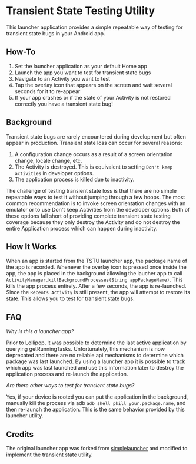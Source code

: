 # Transient State Testing Utility

This launcher application provides a simple repeatable way of testing for transient state bugs in your Android app.

## How-To

1. Set the launcher application as your default Home app
2. Launch the app you want to test for transient state bugs
3. Navigate to an Activity you want to test
4. Tap the overlay icon that appears on the screen and wait several seconds for it to re-appear
5. If your app crashes or if the state of your Activity is not restored correctly you have a transient state bug!

## Background

Transient state bugs are rarely encountered during development but often appear in production. Transient state loss can occur for several reasons:

1. A configuration change occurs as a result of a screen orientation change, locale change, etc.
2. The Activity is destroyed. This is equivalent to setting `Don't keep activities` in developer options.
3. The application process is killed due to inactivity.

The challenge of testing transient state loss is that there are no simple repeatable ways to test it without jumping through a few hoops. The most common recommendation is to invoke screen orientation changes with an emulator or to use Don't keep Activities from the developer options. Both of these options fall short of providing complete transient state testing coverage because they only destroy the Activity and do not destroy the entire Application process which can happen during inactivity.

## How It Works

When an app is started from the TSTU launcher app, the package name of the app is recorded. Whenever the overlay icon is pressed once inside the app, the app is placed in the background allowing the laucher app to call ```ActivityManager.killBackgroundProcesses(String appPackageName)```. This kills the app process entirely. After a few seconds, the app is re-launched. Since the ```Recents Activity``` is still present, the app will attempt to restore its state. This allows you to test for transient state bugs.

## FAQ

*Why is this a launcher app?*

Prior to Lollipop, it was possible to determine the last active application by querying getRunningTasks. Unfortunately, this mechanism is now deprecated
and there are no reliable api mechanisms to determine which package was last launched. By using a launcher app it is possible to track
which app was last launched and use this information later to destroy the application process and re-launch the application.

*Are there other ways to test for transient state bugs?*

Yes, if your device is rooted you can put the application in the background, manually kill the process via adb ``` adb shell pkill your.package.name ```, and then re-launch the application. This is the same behavior provided by this launcher utility.


## Credits

The original launcher app was forked from [simplelauncher](https://github.com/arnabc/simplelauncher) and modified to implement the transient state utility.
